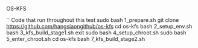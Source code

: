 OS-KFS





`` Code that run throughout this test
sudo bash 1_prepare.sh
git clone https://github.com/hangsiaongithub/os-kfs
cd os-kfs
bash 2_setup_env.sh
bash 3_kfs_build_stage1.sh
exit
sudo bash 4_setup_chroot.sh
sudo bash 5_enter_chroot.sh
cd os-kfs
bash 7_kfs_build_stage2.sh 